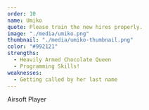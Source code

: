 ```yaml
---
order: 10
name: Umiko
quote: Please train the new hires properly.
image: "./media/umiko.png"
thumbnail: "./media/umiko-thumbnail.png"
color: "#992121"
strengths:
  - Heavily Armed Chocolate Queen
  - Programming Skills!
weaknesses:
  - Getting called by her last name
---
```


Airsoft Player
